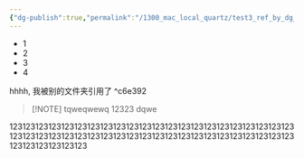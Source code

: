 ```yaml
---
{"dg-publish":true,"permalink":"/1300_mac_local_quartz/test3_ref_by_dg_garden/"}
---
```



- 1
- 2
- 3
- 4

hhhh, 我被别的文件夹引用了 ^c6e392

> [!NOTE] tqweqwewq
> 12323
> dqwe


123123123123123123123123123123123123123123123123123123123123123123123123123123123123123123123123123123123123123123123123123123123123123123123123123123

